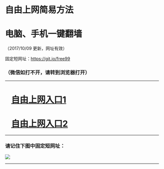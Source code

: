 ﻿# 自由上网简易方法

# 电脑、手机一键翻墙

（2017/10/09 更新，网址有效）

固定短网址：https://git.io/free99

### （微信如打不开，请转到浏览器打开）


***





# &nbsp;&nbsp; <a href="http://ft477423496.fwq-tz-1001.info/fwqtz01.html?t=100900111499 " target="_blank">自由上网入口1</a>
# &nbsp;&nbsp; <a href="http://ft300712538.fwq-tz-1002.info/fwqtz02.html?t=10090018234 " target="_blank">自由上网入口2</a>
***

### 请记住下图中固定短网址：

<img src="https://s3-us-west-2.amazonaws.com/fwq-1001/yjfq-20170905okok.png" /> 


***

